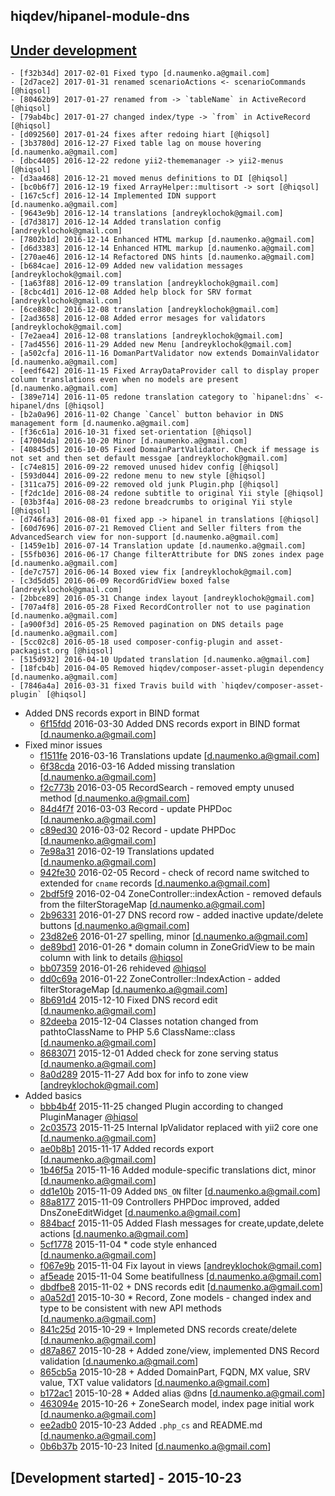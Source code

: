 hiqdev/hipanel-module-dns
-------------------------

## [Under development]

    - [f32b34d] 2017-02-01 Fixed typo [d.naumenko.a@gmail.com]
    - [2d7ace2] 2017-01-31 renamed scenarioActions <- scenarioCommands [@hiqsol]
    - [80462b9] 2017-01-27 renamed from -> `tableName` in ActiveRecord [@hiqsol]
    - [79ab4bc] 2017-01-27 changed index/type -> `from` in ActiveRecord [@hiqsol]
    - [d092560] 2017-01-24 fixes after redoing hiart [@hiqsol]
    - [3b3780d] 2016-12-27 Fixed table lag on mouse hovering [d.naumenko.a@gmail.com]
    - [dbc4405] 2016-12-22 redone yii2-thememanager -> yii2-menus [@hiqsol]
    - [d3aa468] 2016-12-21 moved menus definitions to DI [@hiqsol]
    - [bc0b6f7] 2016-12-19 fixed ArrayHelper::multisort -> sort [@hiqsol]
    - [167c5cf] 2016-12-14 Implemented IDN support [d.naumenko.a@gmail.com]
    - [9643e9b] 2016-12-14 translations [andreyklochok@gmail.com]
    - [d7d3817] 2016-12-14 Added translation config [andreyklochok@gmail.com]
    - [7802b1d] 2016-12-14 Enhanced HTML markup [d.naumenko.a@gmail.com]
    - [d6d3383] 2016-12-14 Enhanced HTML markup [d.naumenko.a@gmail.com]
    - [270ae46] 2016-12-14 Refactored DNS hints [d.naumenko.a@gmail.com]
    - [b684cae] 2016-12-09 Added new validation messages [andreyklochok@gmail.com]
    - [1a63f88] 2016-12-09 translation [andreyklochok@gmail.com]
    - [8cbc4d1] 2016-12-08 Added help block for SRV format [andreyklochok@gmail.com]
    - [6ce880c] 2016-12-08 translation [andreyklochok@gmail.com]
    - [2ad3658] 2016-12-08 Added error mesages for validators [andreyklochok@gmail.com]
    - [7e2aea4] 2016-12-08 translations [andreyklochok@gmail.com]
    - [7ad4556] 2016-11-29 Added new Menu [andreyklochok@gmail.com]
    - [a502cfa] 2016-11-16 DomanPartValidator now extends DomainValidator [d.naumenko.a@gmail.com]
    - [eedf642] 2016-11-15 Fixed ArrayDataProvider call to display proper column translations even when no models are present [d.naumenko.a@gmail.com]
    - [389e714] 2016-11-05 redone translation category to `hipanel:dns` <- hipanel/dns [@hiqsol]
    - [b2a0a96] 2016-11-02 Change `Cancel` button behavior in DNS management form [d.naumenko.a@gmail.com]
    - [f36c61a] 2016-10-31 fixed set-orientation [@hiqsol]
    - [47004da] 2016-10-20 Minor [d.naumenko.a@gmail.com]
    - [40845d5] 2016-10-05 Fixed DomainPartValidator. Check if message is not set and then set default messgae [andreyklochok@gmail.com]
    - [c74e815] 2016-09-22 removed unused hidev config [@hiqsol]
    - [593d044] 2016-09-22 redone menu to new style [@hiqsol]
    - [311ca75] 2016-09-22 removed old junk Plugin.php [@hiqsol]
    - [f2dc1de] 2016-08-24 redone subtitle to original Yii style [@hiqsol]
    - [03b3f4a] 2016-08-23 redone breadcrumbs to original Yii style [@hiqsol]
    - [d746fa3] 2016-08-01 fixed app -> hipanel in translations [@hiqsol]
    - [60d7696] 2016-07-21 Removed Client and Seller filters from the AdvancedSearch view for non-support [d.naumenko.a@gmail.com]
    - [1459e1b] 2016-07-14 Translation update [d.naumenko.a@gmail.com]
    - [55fb036] 2016-06-17 Change filterAttribute for DNS zones index page [d.naumenko.a@gmail.com]
    - [de7c757] 2016-06-14 Boxed view fix [andreyklochok@gmail.com]
    - [c3d5dd5] 2016-06-09 RecordGridView boxed false [andreyklochok@gmail.com]
    - [2bbce89] 2016-05-31 Change index layout [andreyklochok@gmail.com]
    - [707a4f8] 2016-05-28 Fixed RecordController not to use pagination [d.naumenko.a@gmail.com]
    - [a900f3d] 2016-05-25 Removed pagination on DNS details page [d.naumenko.a@gmail.com]
    - [5cc02c8] 2016-05-18 used composer-config-plugin and asset-packagist.org [@hiqsol]
    - [515d932] 2016-04-10 Updated translation [d.naumenko.a@gmail.com]
    - [18fcb4b] 2016-04-05 Removed hiqdev/composer-asset-plugin dependency [d.naumenko.a@gmail.com]
    - [7846a4a] 2016-03-31 fixed Travis build with `hiqdev/composer-asset-plugin` [@hiqsol]
- Added DNS records export in BIND format
    - [6f15fdd] 2016-03-30 Added DNS records export in BIND format [d.naumenko.a@gmail.com]
- Fixed minor issues
    - [f1511fe] 2016-03-16 Translations update [d.naumenko.a@gmail.com]
    - [6f38cda] 2016-03-16 Added missing translation [d.naumenko.a@gmail.com]
    - [f2c773b] 2016-03-05 RecordSearch - removed empty unused method [d.naumenko.a@gmail.com]
    - [84d4f7f] 2016-03-03 Record - update PHPDoc [d.naumenko.a@gmail.com]
    - [c89ed30] 2016-03-02 Record - update PHPDoc [d.naumenko.a@gmail.com]
    - [7e98a31] 2016-02-19 Translations updated [d.naumenko.a@gmail.com]
    - [942fe30] 2016-02-05 Record - check of record name switched to extended for `cname` records [d.naumenko.a@gmail.com]
    - [2bdf5f9] 2016-02-04 ZoneController::indexAction - removed defauls from the filterStorageMap [d.naumenko.a@gmail.com]
    - [2b96331] 2016-01-27 DNS record row - added inactive update/delete buttons [d.naumenko.a@gmail.com]
    - [23d82e6] 2016-01-27 spelling, minor [d.naumenko.a@gmail.com]
    - [de89bd1] 2016-01-26 * domain column in ZoneGridView to be main column with link to details [@hiqsol]
    - [bb07359] 2016-01-26 rehideved [@hiqsol]
    - [dd0c69a] 2016-01-22 ZoneController::IndexAction - added filterStorageMap [d.naumenko.a@gmail.com]
    - [8b691d4] 2015-12-10 Fixed DNS record edit [d.naumenko.a@gmail.com]
    - [82deeba] 2015-12-04 Classes notation changed from pathtoClassName to PHP 5.6 ClassName::class [d.naumenko.a@gmail.com]
    - [8683071] 2015-12-01 Added check for zone serving status [d.naumenko.a@gmail.com]
    - [8a0d289] 2015-11-27 Add box for info to zone view [andreyklochok@gmail.com]
- Added basics
    - [bbb4b4f] 2015-11-25 changed Plugin according to changed PluginManager [@hiqsol]
    - [2c03573] 2015-11-25 Internal IpValidator replaced with yii2 core one [d.naumenko.a@gmail.com]
    - [ae0b8b1] 2015-11-17 Added records export [d.naumenko.a@gmail.com]
    - [1b46f5a] 2015-11-16 Added module-specific translations dict, minor [d.naumenko.a@gmail.com]
    - [dd1e10b] 2015-11-09 Added `DNS_ON` filter [d.naumenko.a@gmail.com]
    - [88a8177] 2015-11-09 Controllers PHPDoc improved, added DnsZoneEditWidget [d.naumenko.a@gmail.com]
    - [884bacf] 2015-11-05 Added Flash messages for create,update,delete actions [d.naumenko.a@gmail.com]
    - [5cf1778] 2015-11-04 * code style enhanced [d.naumenko.a@gmail.com]
    - [f067e9b] 2015-11-04 Fix layout in views [andreyklochok@gmail.com]
    - [af5eade] 2015-11-04 Some beatifullness [d.naumenko.a@gmail.com]
    - [dbdfbe8] 2015-11-02 + DNS records edit [d.naumenko.a@gmail.com]
    - [a0a52d1] 2015-10-30 * Record, Zone models - changed index and type to be consistent with new API methods [d.naumenko.a@gmail.com]
    - [841c25d] 2015-10-29 + Implemeted DNS records create/delete [d.naumenko.a@gmail.com]
    - [d87a867] 2015-10-28 + Added zone/view, implemented DNS Record validation [d.naumenko.a@gmail.com]
    - [865cb5a] 2015-10-28 + Added DomainPart, FQDN, MX value, SRV value, TXT value validators [d.naumenko.a@gmail.com]
    - [b172ac1] 2015-10-28 * Added alias @dns [d.naumenko.a@gmail.com]
    - [463094e] 2015-10-26 + ZoneSearch model, index page initial work [d.naumenko.a@gmail.com]
    - [ee2adb0] 2015-10-23 Added `.php_cs` and README.md [d.naumenko.a@gmail.com]
    - [0b6b37b] 2015-10-23 Inited [d.naumenko.a@gmail.com]

## [Development started] - 2015-10-23

[@hiqsol]: https://github.com/hiqsol
[sol@hiqdev.com]: https://github.com/hiqsol
[@SilverFire]: https://github.com/SilverFire
[silverfire@hiqdev.com]: https://github.com/SilverFire
[@tafid]: https://github.com/tafid
[tafid@hiqdev.com]: https://github.com/tafid
[@BladeRoot]: https://github.com/BladeRoot
[bladeroot@hiqdev.com]: https://github.com/BladeRoot
[7846a4a]: https://github.com/hiqdev/hipanel-module-dns/commit/7846a4a
[6f15fdd]: https://github.com/hiqdev/hipanel-module-dns/commit/6f15fdd
[f1511fe]: https://github.com/hiqdev/hipanel-module-dns/commit/f1511fe
[6f38cda]: https://github.com/hiqdev/hipanel-module-dns/commit/6f38cda
[f2c773b]: https://github.com/hiqdev/hipanel-module-dns/commit/f2c773b
[84d4f7f]: https://github.com/hiqdev/hipanel-module-dns/commit/84d4f7f
[c89ed30]: https://github.com/hiqdev/hipanel-module-dns/commit/c89ed30
[7e98a31]: https://github.com/hiqdev/hipanel-module-dns/commit/7e98a31
[942fe30]: https://github.com/hiqdev/hipanel-module-dns/commit/942fe30
[2bdf5f9]: https://github.com/hiqdev/hipanel-module-dns/commit/2bdf5f9
[2b96331]: https://github.com/hiqdev/hipanel-module-dns/commit/2b96331
[23d82e6]: https://github.com/hiqdev/hipanel-module-dns/commit/23d82e6
[de89bd1]: https://github.com/hiqdev/hipanel-module-dns/commit/de89bd1
[bb07359]: https://github.com/hiqdev/hipanel-module-dns/commit/bb07359
[dd0c69a]: https://github.com/hiqdev/hipanel-module-dns/commit/dd0c69a
[8b691d4]: https://github.com/hiqdev/hipanel-module-dns/commit/8b691d4
[82deeba]: https://github.com/hiqdev/hipanel-module-dns/commit/82deeba
[8683071]: https://github.com/hiqdev/hipanel-module-dns/commit/8683071
[8a0d289]: https://github.com/hiqdev/hipanel-module-dns/commit/8a0d289
[bbb4b4f]: https://github.com/hiqdev/hipanel-module-dns/commit/bbb4b4f
[2c03573]: https://github.com/hiqdev/hipanel-module-dns/commit/2c03573
[ae0b8b1]: https://github.com/hiqdev/hipanel-module-dns/commit/ae0b8b1
[1b46f5a]: https://github.com/hiqdev/hipanel-module-dns/commit/1b46f5a
[dd1e10b]: https://github.com/hiqdev/hipanel-module-dns/commit/dd1e10b
[88a8177]: https://github.com/hiqdev/hipanel-module-dns/commit/88a8177
[884bacf]: https://github.com/hiqdev/hipanel-module-dns/commit/884bacf
[5cf1778]: https://github.com/hiqdev/hipanel-module-dns/commit/5cf1778
[f067e9b]: https://github.com/hiqdev/hipanel-module-dns/commit/f067e9b
[af5eade]: https://github.com/hiqdev/hipanel-module-dns/commit/af5eade
[dbdfbe8]: https://github.com/hiqdev/hipanel-module-dns/commit/dbdfbe8
[a0a52d1]: https://github.com/hiqdev/hipanel-module-dns/commit/a0a52d1
[841c25d]: https://github.com/hiqdev/hipanel-module-dns/commit/841c25d
[d87a867]: https://github.com/hiqdev/hipanel-module-dns/commit/d87a867
[865cb5a]: https://github.com/hiqdev/hipanel-module-dns/commit/865cb5a
[b172ac1]: https://github.com/hiqdev/hipanel-module-dns/commit/b172ac1
[463094e]: https://github.com/hiqdev/hipanel-module-dns/commit/463094e
[ee2adb0]: https://github.com/hiqdev/hipanel-module-dns/commit/ee2adb0
[0b6b37b]: https://github.com/hiqdev/hipanel-module-dns/commit/0b6b37b
[f32b34d]: https://github.com/hiqdev/hipanel-module-dns/commit/f32b34d
[2d7ace2]: https://github.com/hiqdev/hipanel-module-dns/commit/2d7ace2
[80462b9]: https://github.com/hiqdev/hipanel-module-dns/commit/80462b9
[79ab4bc]: https://github.com/hiqdev/hipanel-module-dns/commit/79ab4bc
[d092560]: https://github.com/hiqdev/hipanel-module-dns/commit/d092560
[3b3780d]: https://github.com/hiqdev/hipanel-module-dns/commit/3b3780d
[dbc4405]: https://github.com/hiqdev/hipanel-module-dns/commit/dbc4405
[d3aa468]: https://github.com/hiqdev/hipanel-module-dns/commit/d3aa468
[bc0b6f7]: https://github.com/hiqdev/hipanel-module-dns/commit/bc0b6f7
[167c5cf]: https://github.com/hiqdev/hipanel-module-dns/commit/167c5cf
[9643e9b]: https://github.com/hiqdev/hipanel-module-dns/commit/9643e9b
[d7d3817]: https://github.com/hiqdev/hipanel-module-dns/commit/d7d3817
[7802b1d]: https://github.com/hiqdev/hipanel-module-dns/commit/7802b1d
[d6d3383]: https://github.com/hiqdev/hipanel-module-dns/commit/d6d3383
[270ae46]: https://github.com/hiqdev/hipanel-module-dns/commit/270ae46
[b684cae]: https://github.com/hiqdev/hipanel-module-dns/commit/b684cae
[1a63f88]: https://github.com/hiqdev/hipanel-module-dns/commit/1a63f88
[8cbc4d1]: https://github.com/hiqdev/hipanel-module-dns/commit/8cbc4d1
[6ce880c]: https://github.com/hiqdev/hipanel-module-dns/commit/6ce880c
[2ad3658]: https://github.com/hiqdev/hipanel-module-dns/commit/2ad3658
[7e2aea4]: https://github.com/hiqdev/hipanel-module-dns/commit/7e2aea4
[7ad4556]: https://github.com/hiqdev/hipanel-module-dns/commit/7ad4556
[a502cfa]: https://github.com/hiqdev/hipanel-module-dns/commit/a502cfa
[eedf642]: https://github.com/hiqdev/hipanel-module-dns/commit/eedf642
[389e714]: https://github.com/hiqdev/hipanel-module-dns/commit/389e714
[b2a0a96]: https://github.com/hiqdev/hipanel-module-dns/commit/b2a0a96
[f36c61a]: https://github.com/hiqdev/hipanel-module-dns/commit/f36c61a
[47004da]: https://github.com/hiqdev/hipanel-module-dns/commit/47004da
[40845d5]: https://github.com/hiqdev/hipanel-module-dns/commit/40845d5
[c74e815]: https://github.com/hiqdev/hipanel-module-dns/commit/c74e815
[593d044]: https://github.com/hiqdev/hipanel-module-dns/commit/593d044
[311ca75]: https://github.com/hiqdev/hipanel-module-dns/commit/311ca75
[f2dc1de]: https://github.com/hiqdev/hipanel-module-dns/commit/f2dc1de
[03b3f4a]: https://github.com/hiqdev/hipanel-module-dns/commit/03b3f4a
[d746fa3]: https://github.com/hiqdev/hipanel-module-dns/commit/d746fa3
[60d7696]: https://github.com/hiqdev/hipanel-module-dns/commit/60d7696
[1459e1b]: https://github.com/hiqdev/hipanel-module-dns/commit/1459e1b
[55fb036]: https://github.com/hiqdev/hipanel-module-dns/commit/55fb036
[de7c757]: https://github.com/hiqdev/hipanel-module-dns/commit/de7c757
[c3d5dd5]: https://github.com/hiqdev/hipanel-module-dns/commit/c3d5dd5
[2bbce89]: https://github.com/hiqdev/hipanel-module-dns/commit/2bbce89
[707a4f8]: https://github.com/hiqdev/hipanel-module-dns/commit/707a4f8
[a900f3d]: https://github.com/hiqdev/hipanel-module-dns/commit/a900f3d
[5cc02c8]: https://github.com/hiqdev/hipanel-module-dns/commit/5cc02c8
[515d932]: https://github.com/hiqdev/hipanel-module-dns/commit/515d932
[18fcb4b]: https://github.com/hiqdev/hipanel-module-dns/commit/18fcb4b
[Under development]: https://github.com/hiqdev/hipanel-module-dns/releases
